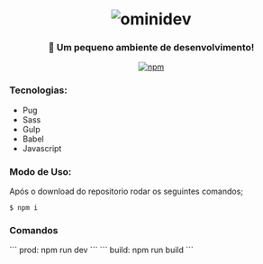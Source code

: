 <h1 align="center">
  <img src="https://user-images.githubusercontent.com/5796088/87839979-b9124d00-c873-11ea-80e9-483aed3813af.png" alt="ominidev"/>
</h1>

<h3 align="center">
  🚀 Um pequeno ambiente de desenvolvimento! 
</h3>

<div align="center">

  [![npm](https://img.shields.io/npm/v/npm?style=plastic)](https://www.npmjs.com/package/@unform/core)<space><space>

</div>

<h3> Tecnologias: </h3>

- Pug 
- Sass
- Gulp
- Babel
- Javascript


<h3>Modo de Uso: </h3>

Após o download do repositorio rodar os seguintes comandos;

```
$ npm i
```
<!--
ou 
```
$ npm i gulp gulp-sass gulp-pug gulp-uglify gulp-autoprefixer gulp-concat browser-sync gulp-babel @babel/core @babel/preset-env
```-->

<h3> Comandos </h3>
```
prod: npm run dev
```
```
build: npm run build
```
